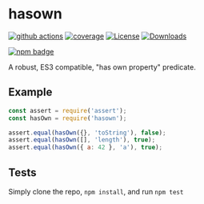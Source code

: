# hasown

[![github actions](https://img.shields.io/endpoint?url=https://github-actions-badge-u3jn4tfpocch.runkit.sh/inspect-js/hasOwn)](https://github.com/inspect-js/hasOwn/actions) [![coverage](https://codecov.io/gh/inspect-js/hasOwn/branch/main/graphs/badge.svg)](https://app.codecov.io/gh/inspect-js/hasOwn/) [![License](https://img.shields.io/npm/l/hasown.svg)](../../../../backend/node\_modules/hasown/LICENSE/) [![Downloads](https://img.shields.io/npm/dm/hasown.svg)](https://npm-stat.com/charts.html?package=hasown)

[![npm badge](https://nodei.co/npm/hasown.png?downloads=true\&stars=true)](https://npmjs.org/package/hasown)

A robust, ES3 compatible, "has own property" predicate.

## Example

```js
const assert = require('assert');
const hasOwn = require('hasown');

assert.equal(hasOwn({}, 'toString'), false);
assert.equal(hasOwn([], 'length'), true);
assert.equal(hasOwn({ a: 42 }, 'a'), true);
```

## Tests

Simply clone the repo, `npm install`, and run `npm test`
